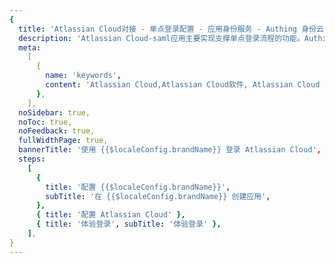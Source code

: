 ```yaml
---
{
  title: 'Atlassian Cloud对接 - 单点登录配置 - 应用身份服务 - Authing 身份云',
  description: 'Atlassian Cloud-saml应用主要实现支撑单点登录流程的功能。Authing合作网络提供 Atlassian Cloud对接，单点登录，SSO，实现应用的快捷登录、免密登录，提升员工办公体验、增强用户体验，增强企业数字化服务水平。',
  meta:
    [
      {
        name: 'keywords',
        content: 'Atlassian Cloud,Atlassian Cloud软件, Atlassian Cloud SaaS, SSO,应用身份服务,单点登录配置,Authing身份云',
      },
    ],
  noSidebar: true,
  noToc: true,
  noFeedback: true,
  fullWidthPage: true,
  bannerTitle: '使用 {{$localeConfig.brandName}} 登录 Atlassian Cloud',
  steps:
    [
      {
        title: '配置 {{$localeConfig.brandName}}',
        subTitle: '在 {{$localeConfig.brandName}} 创建应用',
      },
      { title: '配置 Atlassian Cloud' },
      { title: '体验登录', subTitle: '体验登录' },
    ],
}
---
```


<IntegrationDetail/>

